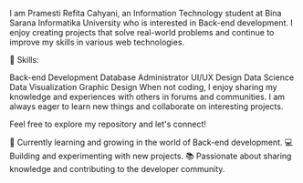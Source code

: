 I am Pramesti Refita Cahyani, an Information Technology student at Bina Sarana Informatika University who is interested in Back-end development. I enjoy creating projects that solve real-world problems and continue to improve my skills in various web technologies.

🔧 Skills:

Back-end Development
Database Administrator
UI/UX Design
Data Science
Data Visualization
Graphic Design
When not coding, I enjoy sharing my knowledge and experiences with others in forums and communities. I am always eager to learn new things and collaborate on interesting projects.

Feel free to explore my repository and let's connect!

🌱 Currently learning and growing in the world of Back-end development. 💻 Building and experimenting with new projects. 📚 Passionate about sharing knowledge and contributing to the developer community.
